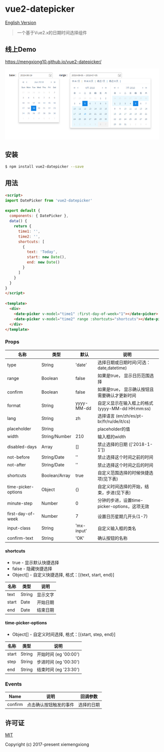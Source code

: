 # vue2-datepicker

[English Version](https://github.com/mengxiong10/vue2-datepicker/blob/master/README_CN.md)

> 一个基于Vue2.x的日期时间选择组件

## 线上Demo
<https://mengxiong10.github.io/vue2-datepicker/>

![image](https://github.com/mengxiong10/vue2-datepicker/raw/master/screenshot/demo.PNG)

## 安装

```bash
$ npm install vue2-datepicker --save
```

## 用法

```html
<script>
import DatePicker from 'vue2-datepicker'

export default {
  components: { DatePicker },
  data() {
    return {
      time1: '',
      time2: '',
      shortcuts: [
        {
          text: 'Today',
          start: new Date(),
          end: new Date()
        }
      ]
    }
  }
}
</script>

<template>
  <div>
    <date-picker v-model="time1" :first-day-of-week="1"></date-picker>
    <date-picker v-model="time2" range :shortcuts="shortcuts"></date-picker>
  </div>
</template>
```
### Props

| 名称                 | 类型           | 默认        | 说明                                       
|---------------------|---------------|-------------|------------------------------------------- 
| type                | String        | 'date'      | 选择日期或日期时间(可选：date,datetime)       
| range               | Boolean       | false       | 如果是true， 显示日历范围选择                  
| confirm             | Boolean       | false       | 如果是true， 显示确认按钮且需要确认才更新时间     
| format              | String        | yyyy-MM-dd  | 自定义显示在输入框上的格式(yyyy-MM-dd HH:mm:ss) 
| lang                | String        | zh          | 选择语言 (en/zh/es/pt-br/fr/ru/de/it/cs)     
| placeholder         | String        |             | placeholder的值                              
| width               | String/Number | 210         | 输入框的width                                 
| disabled-days       | Array         | []          | 禁止选择的日期 (['2018-1-1'])                  
| not-before          | String/Date   | ''          | 禁止选择这个时间之前的时间                       
| not-after           | String/Date   | ''          | 禁止选择这个时间之后的时间                       
| shortcuts           | Boolean/Array | true        | 自定义范围选择的时候快捷选项(见下表)               
| time-picker-options | Object        | {}          | 自定义时间选择的开始，结束，步进(见下表)           
| minute-step         | Number        | 0           | 分钟的步进，设置time-picker-options，这项无效    
| first-day-of-week   | Number        | 7           | 设置日历星期几开头(1-7)                         
| input-class         | String        | 'mx-input'  | 自定义输入框的类名                              
| confirm-text        | String        | 'OK'        | 确认按钮的名称                                 

#### shortcuts
* true -      显示默认快捷选择
* false -     隐藏快捷选择
* Object[] -  自定义快捷选择, 格式：[{text, start, end}]

| 名称             | 类型          |  说明           |
|-----------------|---------------|----------------|
| text            | String        | 显示文字         |
| start           | Date          | 开始日期         |
| end             | Date          | 结束日期         |

#### time-picker-options
* Object[] -  自定义时间选择, 格式：[{start, step, end}]

| 名称             | 类型           |  说明                 |
|-----------------|---------------|-----------------------|
| start           | String        | 开始时间 (eg '00:00')   |
| step            | String        | 步进时间  (eg '00:30')  |
| end             | String        | 结束时间   (eg '23:30') |


### Events
| Name            | 说明                          |  回调参数    |
|-----------------|------------------------------|-------------|
| confirm         | 点击确认按钮触发的事件           | 选择的日期    |

## 许可证

[MIT](https://github.com/mengxiong10/vue2-datepicker/blob/master/LICENSE)

Copyright (c) 2017-present xiemengxiong
